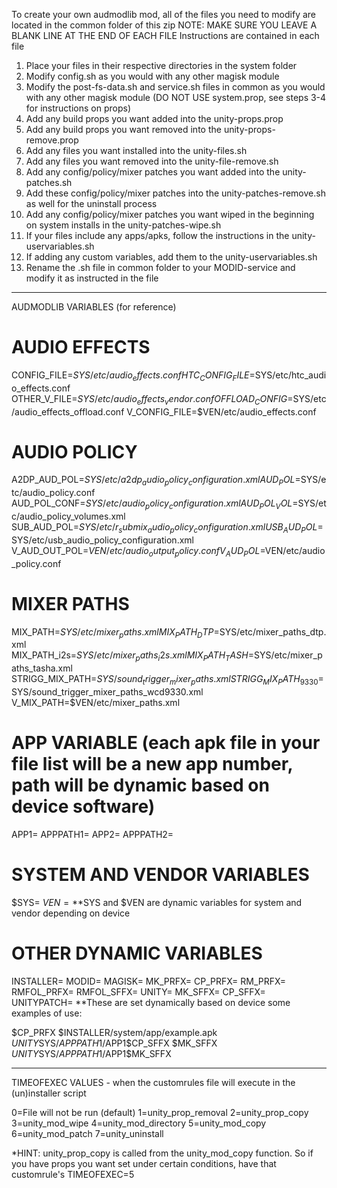 To create your own audmodlib mod, all of the files you need to modify are located in the common folder of this zip
NOTE: MAKE SURE YOU LEAVE A BLANK LINE AT THE END OF EACH FILE
Instructions are contained in each file

1. Place your files in their respective directories in the system folder
2. Modify config.sh as you would with any other magisk module
3. Modify the post-fs-data.sh and service.sh files in common as you would with any other magisk module (DO NOT USE system.prop, see steps 3-4 for instructions on props)
4. Add any build props you want added into the unity-props.prop
5. Add any build props you want removed into the unity-props-remove.prop
6. Add any files you want installed into the unity-files.sh
7. Add any files you want removed into the unity-file-remove.sh
8. Add any config/policy/mixer patches you want added into the unity-patches.sh
9. Add these config/policy/mixer patches into the unity-patches-remove.sh as well for the uninstall process
10. Add any config/policy/mixer patches you want wiped in the beginning on system installs in the unity-patches-wipe.sh
11. If your files include any apps/apks, follow the instructions in the unity-uservariables.sh
12. If adding any custom variables, add them to the unity-uservariables.sh
13. Rename the .sh file in common folder to your MODID-service and modify it as instructed in the file

________________________________________________________________________________________________________________________________________________________________________

AUDMODLIB VARIABLES (for reference)

# AUDIO EFFECTS
CONFIG_FILE=$SYS/etc/audio_effects.conf
HTC_CONFIG_FILE=$SYS/etc/htc_audio_effects.conf
OTHER_V_FILE=$SYS/etc/audio_effects_vendor.conf
OFFLOAD_CONFIG=$SYS/etc/audio_effects_offload.conf
V_CONFIG_FILE=$VEN/etc/audio_effects.conf
# AUDIO POLICY
A2DP_AUD_POL=$SYS/etc/a2dp_audio_policy_configuration.xml
AUD_POL=$SYS/etc/audio_policy.conf
AUD_POL_CONF=$SYS/etc/audio_policy_configuration.xml
AUD_POL_VOL=$SYS/etc/audio_policy_volumes.xml
SUB_AUD_POL=$SYS/etc/r_submix_audio_policy_configuration.xml
USB_AUD_POL=$SYS/etc/usb_audio_policy_configuration.xml
V_AUD_OUT_POL=$VEN/etc/audio_output_policy.conf
V_AUD_POL=$VEN/etc/audio_policy.conf
# MIXER PATHS
MIX_PATH=$SYS/etc/mixer_paths.xml
MIX_PATH_DTP=$SYS/etc/mixer_paths_dtp.xml
MIX_PATH_i2s=$SYS/etc/mixer_paths_i2s.xml
MIX_PATH_TASH=$SYS/etc/mixer_paths_tasha.xml
STRIGG_MIX_PATH=$SYS/sound_trigger_mixer_paths.xml
STRIGG_MIX_PATH_9330=$SYS/sound_trigger_mixer_paths_wcd9330.xml
V_MIX_PATH=$VEN/etc/mixer_paths.xml
# APP VARIABLE (each apk file in your file list will be a new app number, path will be dynamic based on device software)
APP1=
APPPATH1=
APP2=
APPPATH2=
# SYSTEM AND VENDOR VARIABLES
$SYS=
$VEN=
**$SYS and $VEN are dynamic variables for system and vendor depending on device
# OTHER DYNAMIC VARIABLES
INSTALLER=
MODID=
MAGISK=
MK_PRFX=
CP_PRFX=
RM_PRFX=
RMFOL_PRFX=
RMFOL_SFFX=
UNITY=
MK_SFFX=
CP_SFFX=
UNITYPATCH=
**These are set dynamically based on device some examples of use:

$CP_PRFX $INSTALLER/system/app/example.apk $UNITY$SYS/$APPPATH1/$APP1$CP_SFFX
$MK_SFFX $UNITY$SYS/$APPPATH1/$APP1$MK_SFFX

________________________________________________________________________________________________________________________________________________________________________

TIMEOFEXEC VALUES - when the customrules file will execute in the (un)installer script

0=File will not be run (default)
1=unity_prop_removal
2=unity_prop_copy
3=unity_mod_wipe
4=unity_mod_directory
5=unity_mod_copy
6=unity_mod_patch
7=unity_uninstall

*HINT: unity_prop_copy is called from the unity_mod_copy function. So if you have props you want set under certain conditions, have that customrule's TIMEOFEXEC=5